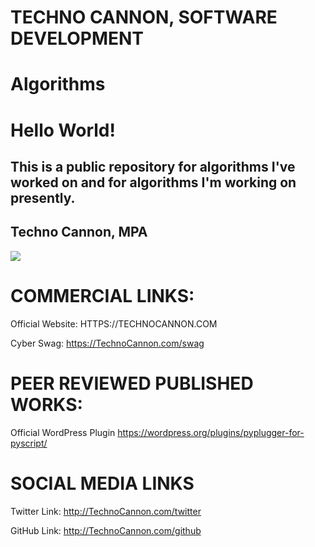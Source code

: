 # TECHNO CANNON, SOFTWARE DEVELOPMENT

# Algorithms

# Hello World!

## This is a public repository for algorithms I've worked on and for algorithms I'm working on presently.

## Techno Cannon, MPA

<a href="https://technocannon.com/freelance" target="_blank"><img src="https://github.com/TechnoCannon1337/Algorithms/blob/main/TechnoCannonBusinessCard.png"></a>

# COMMERCIAL LINKS:
Official Website:
HTTPS://TECHNOCANNON.COM


Cyber Swag:
https://TechnoCannon.com/swag

# PEER REVIEWED PUBLISHED WORKS:
Official WordPress Plugin
https://wordpress.org/plugins/pyplugger-for-pyscript/

# SOCIAL MEDIA LINKS
Twitter Link:
http://TechnoCannon.com/twitter

GitHub Link:
http://TechnoCannon.com/github


